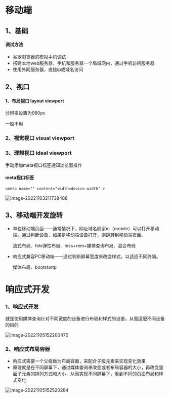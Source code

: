 # 移动端

## 1、基础

#### 调试方法

- 谷歌浏览器的模拟手机调试
- 搭建本地web服务器，手机和服务器一个局域网内，通过手机访问服务器
- 使用外网服务器，直接ip或域名访问

## 2、视口

#### 1、布局视口 layout viewport

分辨率设置为980px

一般不用

### 2、视觉视口 visual viewport

### 3、理想视口 ideal viewport

手动添加meta视口标签通知浏览器操作

#### meta视口标签

```
<meta name="" content="width=device-width" >
```

![image-20221103211738488](C:\Users\谢红尘\AppData\Roaming\Typora\typora-user-images\image-20221103211738488.png)

## 3、移动端开发旋转

- 单独移动端页面——通常情况下，网址域名前家m（mobile）可以打开移动端。通过判断设备，如果是移动端设备打开，则跳转到移动端页面。

  流式布局、felx弹性布局、less+rem+媒体查询布局、混合布局

- 响应式兼容PC移动端——通过判断屏幕宽度来改变样式，以适应不同终端。

  媒体布局、bootstartp



# 响应式开发

### 1、响应式开发

就是使用媒体查询针对不同宽度的设备进行布局和样式的设置，从而适配不同设备的目的

![image-20221105152200470](C:\Users\谢红尘\AppData\Roaming\Typora\typora-user-images\image-20221105152200470.png)

### 2、响应式布局容器

- 响应式需要一个父级做为布局容器，来配合子级元素来实现变化效果
- 原理就是在不同屏幕下，通过媒体查询来改变或者布局容器的大小，再改变里面子元素的排列方式和大小，从而实现不同屏幕下，看到不同的页面布局和样式变化

![image-20221105152520284](C:\Users\谢红尘\AppData\Roaming\Typora\typora-user-images\image-20221105152520284.png)
